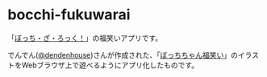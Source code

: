 # bocchi-fukuwarai

「[ぼっち・ざ・ろっく！](https://bocchi.rocks/)」の福笑いアプリです。

でんでん([@dendenhouse](https://twitter.com/dendenhouse))さんが作成された、「[ぼっちちゃん福笑い](https://twitter.com/dendenhouse/status/1591788338205589506)」のイラストをWebブラウザ上で遊べるようにアプリ化したものです。 

